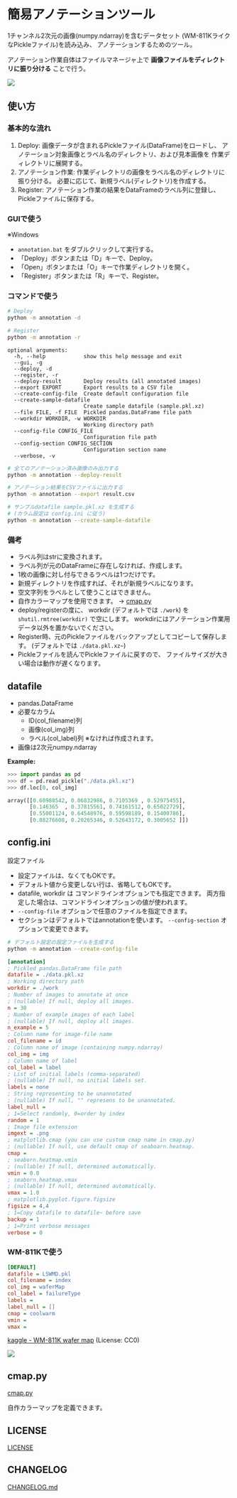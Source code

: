 # 簡易アノテーションツール

1チャンネル2次元の画像(numpy.ndarray)を含むデータセット
(WM-811KライクなPickleファイル)を読み込み、
アノテーションするためのツール。

アノテーション作業自体はファイルマネージャ上で
**画像ファイルをディレクトリに振り分ける**
ことで行う。

![](doc/img/dir.png)

## 使い方

### 基本的な流れ

1. Deploy: 画像データが含まれるPickleファイル(DataFrame)をロードし、
  アノテーション対象画像とラベル名のディレクトリ、および見本画像を
  作業ディレクトリに展開する。
1. アノテーション作業: 作業ディレクトリの画像をラベル名のディレクトリに振り分ける。
  必要に応じて、新規ラベル(ディレクトリ)を作成する。
1. Register: アノテーション作業の結果をDataFrameのラベル列に登録し、
  Pickleファイルに保存する。

### GUIで使う

※Windows

- `annotation.bat` をダブルクリックして実行する。
- 「Deploy」ボタンまたは「D」キーで、Deploy。
- 「Open」ボタンまたは「O」キーで作業ディレクトリを開く。
- 「Register」ボタンまたは「R」キーで、Register。

### コマンドで使う

```sh
# Deploy
python -m annotation -d

# Register
python -m annotation -r
```

```
optional arguments:
  -h, --help            show this help message and exit
  --gui, -g
  --deploy, -d
  --register, -r
  --deploy-result       Deploy results (all annotated images)
  --export EXPORT       Export results to a CSV file
  --create-config-file  Create default configuration file
  --create-sample-datafile
                        Create sample datafile (sample.pkl.xz)
  --file FILE, -f FILE  Pickled pandas.DataFrame file path
  --workdir WORKDIR, -w WORKDIR
                        Working directory path
  --config-file CONFIG_FILE
                        Configuration file path
  --config-section CONFIG_SECTION
                        Configuration section name
  --verbose, -v
```

```sh
# 全てのアノテーション済み画像のみ出力する
python -m annotation --deploy-result
```

```sh
# アノテーション結果をCSVファイルに出力する
python -m annotation --export result.csv
```

```sh
# サンプルdatafile sample.pkl.xz を生成する
# (カラム設定は config.ini に従う)
python -m annotation --create-sample-datafile
```

### 備考

- ラベル列はstrに変換されます。
- ラベル列が元のDataFrameに存在しなければ、作成します。
- 1枚の画像に対し付与できるラベルは1つだけです。
- 新規ディレクトリを作成すれば、それが新規ラベルになります。
- 空文字列をラベルとして使うことはできません。
- 自作カラーマップを使用できます。 -> [cmap.py](#cmappy)
- deploy/registerの度に、
  workdir (デフォルトでは `./work`) を
  `shutil.rmtree(workdir)` で空にします。
  workdirにはアノテーション作業用データ以外を置かないでください。
- Register時、元のPickleファイルをバックアップとしてコピーして保存します。
  (デフォルトでは `./data.pkl.xz~`)
- Pickleファイルを読んでPickleファイルに戻すので、
  ファイルサイズが大きい場合は動作が遅くなります。

## datafile

- pandas.DataFrame
- 必要なカラム
  - ID(col_filename)列
  - 画像(col_img)列
  - ラベル(col_label)列 ※なければ作成されます。
- 画像は2次元numpy.ndarray

**Example:**

```python
>>> import pandas as pd
>>> df = pd.read_pickle("./data.pkl.xz")
>>> df.loc[0, col_img]

array([[0.60988542, 0.06832986, 0.7105369 , 0.52975455],
       [0.146365  , 0.37815561, 0.74161512, 0.65022729],
       [0.55001124, 0.64548976, 0.59598189, 0.15400786],
       [0.88276608, 0.20265346, 0.52643172, 0.3005652 ]])
```

## config.ini

設定ファイル

- 設定ファイルは、なくてもOKです。
- デフォルト値から変更しない行は、省略してもOKです。
- datafile, workdir は
  コマンドラインオプションでも指定できます。
  両方指定した場合は、コマンドラインオプションの値が使われます。
- `--config-file` オプションで任意のファイルを指定できます。
- セクションはデフォルトではannotationを使います。
  `--config-section` オプションで変更できます。

```sh
# デフォルト設定の設定ファイルを生成する
python -m annotation --create-config-file
```

```ini
[annotation]
; Pickled pandas.DataFrame file path
datafile = ./data.pkl.xz
; Working directory path
workdir = ./work
; Number of images to annotate at once
; (nullable) If null, deploy all images.
n = 30
; Number of example images of each label
; (nullable) If null, deploy all images.
n_example = 5
; Column name for image-file name
col_filename = id
; Column name of image (containing numpy.ndarray)
col_img = img
; Column name of label
col_label = label
; List of initial labels (comma-separated)
; (nullable) If null, no initial labels set.
labels = none
; String representing to be unannotated
; (nullable) If null, "" represens to be unannotated.
label_null = 
; 1=Select randomly, 0=order by index
random = 1
; Image file extension
imgext = .png
; matplotlib.cmap (you can use custom cmap name in cmap.py)
; (nullable) If null, use default cmap of seaboarn.heatmap.
cmap = 
; seaborn.heatmap.vmin
; (nullable) If null, determined automatically.
vmin = 0.0
; seaborn.heatmap.vmax
; (nullable) If null, determined automatically.
vmax = 1.0
; matplotlib.pyplot.figure.figsize
figsize = 4,4
; 1=Copy datafile to datafile~ before save
backup = 1
; 1=Print verbose messages
verbose = 0
```

### WM-811Kで使う

```ini
[DEFAULT]
datafile = LSWMD.pkl
col_filename = index
col_img = waferMap
col_label = failureType
labels = 
label_null = []
cmap = coolwarm
vmin =
vmax =
```

[kaggle - WM-811K wafer map](https://www.kaggle.com/datasets/qingyi/wm811k-wafer-map)
(License: CC0)

![](doc/img/dir_wm811k.png)

## cmap.py

[cmap.py](annotation/cmap.py)

自作カラーマップを定義できます。

## LICENSE

[LICENSE](LICENSE)

## CHANGELOG

[CHANGELOG.md](CHANGELOG.md)

